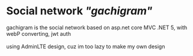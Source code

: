 # Social network <i>"gachigram"</i>
gachigram is the social network based on asp.net core MVC .NET 5, with webP converting, jwt auth
<br><br>
using AdminLTE design, cuz im too lazy to make my own design
